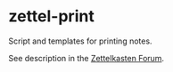 # zettel-print

Script and templates for printing notes.

See description in the [Zettelkasten Forum](https://forum.zettelkasten.de/discussion/comment/12389/#Comment_12389).


